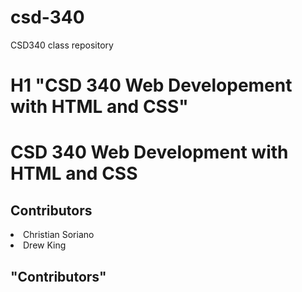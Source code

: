 # csd-340
CSD340 class repository


# H1 "CSD 340 Web Developement with HTML and CSS"
<html>
  <body>
  <h1> CSD 340 Web Development with HTML and CSS</h1>
  
  <h2>Contributors</h2>
    <li> Christian Soriano</li>
    <li> Drew King </li>
  </body>    
  
</html>

## "Contributors"


